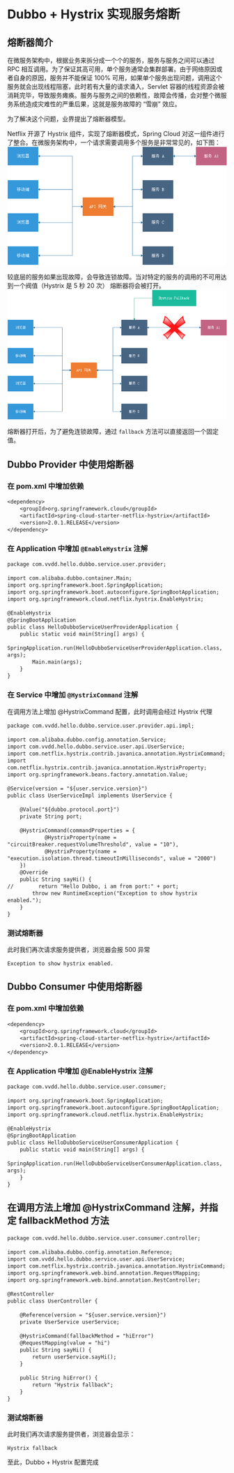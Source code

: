 # Dubbo + Hystrix 实现服务熔断
## 熔断器简介
在微服务架构中，根据业务来拆分成一个个的服务，服务与服务之间可以通过 RPC 相互调用。为了保证其高可用，单个服务通常会集群部署。由于网络原因或者自身的原因，服务并不能保证 100% 可用，如果单个服务出现问题，调用这个服务就会出现线程阻塞，此时若有大量的请求涌入，Servlet 容器的线程资源会被消耗完毕，导致服务瘫痪。服务与服务之间的依赖性，故障会传播，会对整个微服务系统造成灾难性的严重后果，这就是服务故障的 “雪崩” 效应。

为了解决这个问题，业界提出了熔断器模型。

Netflix 开源了 Hystrix 组件，实现了熔断器模式，Spring Cloud 对这一组件进行了整合。在微服务架构中，一个请求需要调用多个服务是非常常见的，如下图：
![17-001](../../static/zh/Spring-Boot-Dubbo-Zookeeper/17-001.png)


较底层的服务如果出现故障，会导致连锁故障。当对特定的服务的调用的不可用达到一个阀值（Hystrix 是 5 秒 20 次） 熔断器将会被打开。
![17-002](../../static/zh/Spring-Boot-Dubbo-Zookeeper/17-002.png)


熔断器打开后，为了避免连锁故障，通过 `fallback` 方法可以直接返回一个固定值。

## Dubbo Provider 中使用熔断器
### 在 pom.xml 中增加依赖
```
<dependency>
    <groupId>org.springframework.cloud</groupId>
    <artifactId>spring-cloud-starter-netflix-hystrix</artifactId>
    <version>2.0.1.RELEASE</version>
</dependency>
```
### 在 Application 中增加 `@EnableHystrix` 注解
```
package com.vvdd.hello.dubbo.service.user.provider;

import com.alibaba.dubbo.container.Main;
import org.springframework.boot.SpringApplication;
import org.springframework.boot.autoconfigure.SpringBootApplication;
import org.springframework.cloud.netflix.hystrix.EnableHystrix;

@EnableHystrix
@SpringBootApplication
public class HelloDubboServiceUserProviderApplication {
    public static void main(String[] args) {
        SpringApplication.run(HelloDubboServiceUserProviderApplication.class, args);
        Main.main(args);
    }
}
```
### 在 Service 中增加 `@HystrixCommand` 注解
在调用方法上增加 @HystrixCommand 配置，此时调用会经过 Hystrix 代理
```
package com.vvdd.hello.dubbo.service.user.provider.api.impl;

import com.alibaba.dubbo.config.annotation.Service;
import com.vvdd.hello.dubbo.service.user.api.UserService;
import com.netflix.hystrix.contrib.javanica.annotation.HystrixCommand;
import com.netflix.hystrix.contrib.javanica.annotation.HystrixProperty;
import org.springframework.beans.factory.annotation.Value;

@Service(version = "${user.service.version}")
public class UserServiceImpl implements UserService {

    @Value("${dubbo.protocol.port}")
    private String port;

    @HystrixCommand(commandProperties = {
            @HystrixProperty(name = "circuitBreaker.requestVolumeThreshold", value = "10"),
            @HystrixProperty(name = "execution.isolation.thread.timeoutInMilliseconds", value = "2000")
    })
    @Override
    public String sayHi() {
//        return "Hello Dubbo, i am from port:" + port;
        throw new RuntimeException("Exception to show hystrix enabled.");
    }
}
```
### 测试熔断器
此时我们再次请求服务提供者，浏览器会报 500 异常
```
Exception to show hystrix enabled.
```
## Dubbo Consumer 中使用熔断器
### 在 pom.xml 中增加依赖
```
<dependency>
    <groupId>org.springframework.cloud</groupId>
    <artifactId>spring-cloud-starter-netflix-hystrix</artifactId>
    <version>2.0.1.RELEASE</version>
</dependency>
```
### 在 Application 中增加 @EnableHystrix 注解
```
package com.vvdd.hello.dubbo.service.user.consumer;

import org.springframework.boot.SpringApplication;
import org.springframework.boot.autoconfigure.SpringBootApplication;
import org.springframework.cloud.netflix.hystrix.EnableHystrix;

@EnableHystrix
@SpringBootApplication
public class HelloDubboServiceUserConsumerApplication {
    public static void main(String[] args) {
        SpringApplication.run(HelloDubboServiceUserConsumerApplication.class, args);
    }
}
```
## 在调用方法上增加 @HystrixCommand 注解，并指定 fallbackMethod 方法
```
package com.vvdd.hello.dubbo.service.user.consumer.controller;

import com.alibaba.dubbo.config.annotation.Reference;
import com.vvdd.hello.dubbo.service.user.api.UserService;
import com.netflix.hystrix.contrib.javanica.annotation.HystrixCommand;
import org.springframework.web.bind.annotation.RequestMapping;
import org.springframework.web.bind.annotation.RestController;

@RestController
public class UserController {

    @Reference(version = "${user.service.version}")
    private UserService userService;

    @HystrixCommand(fallbackMethod = "hiError")
    @RequestMapping(value = "hi")
    public String sayHi() {
        return userService.sayHi();
    }

    public String hiError() {
        return "Hystrix fallback";
    }
}
```
### 测试熔断器
此时我们再次请求服务提供者，浏览器会显示：
```
Hystrix fallback
```
至此，Dubbo + Hystrix 配置完成